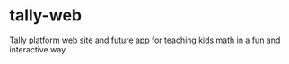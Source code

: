 # tally-web
Tally platform web site and future app for teaching kids math in a fun and interactive way

